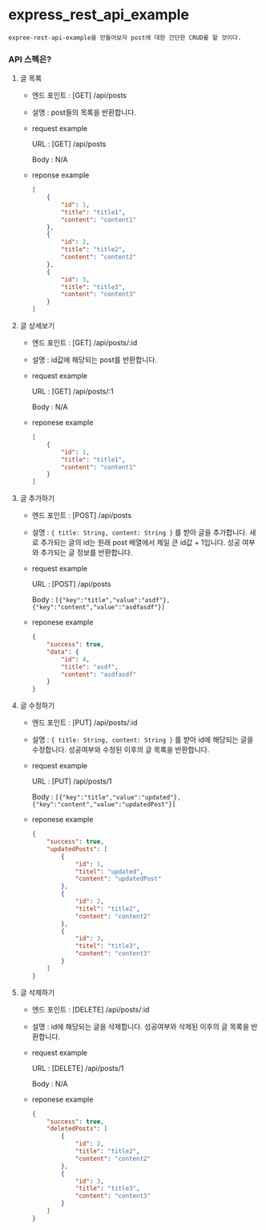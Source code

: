 # express_rest_api_example

`expree-rest-api-example을 만들어보자 post에 대한 간단한 CRUD를 할 것이다.` 

### API 스펙은?

1. 글 목록 
    - 엔드 포인트 : [GET] /api/posts
    - 설명 : post들의 목록을 반환합니다.
    - request example
        
        URL : [GET] /api/posts
        
        Body : N/A
        
    - reponse example
        
        ```json
        [
            {
                "id": 1,
                "title": "title1",
                "content": "content1"
            },
            {
                "id": 2,
                "title": "title2",
                "content": "content2"
            },
            {
                "id": 3,
                "title": "title3",
                "content": "content3"
            }
        ]
        ```
        
2. 글 상세보기
    - 엔드 포인트 : [GET] /api/posts/:id
    - 설명 : id값에 해당되는 post를 반환합니다.
    - request example
        
        URL : [GET] /api/posts/:1
        
        Body : N/A
        
    - reponese example
        
        ```json
        [
            {
                "id": 1,
                "title": "title1",
                "content": "content1"
            }
        ]
        ```
        
3. 글 추가하기
    - 엔드 포인트 : [POST] /api/posts
    - 설명 : `{ title: String, content: String }` 를 받아 글을 추가합니다. 새로 추가되는 글의 id는 원래 post 배열에서 제일 큰 id값 + 1입니다. 성공 여부와 추가되는 글 정보를 반환합니다.
    - request example
        
        URL : [POST] /api/posts
        
        Body : `[{"key":"title","value":"asdf"}, {"key":"content","value":"asdfasdf"}]`
        
    - reponese example
        
        ```json
        {
            "success": true,
            "data": {
                "id": 4,
                "title": "asdf",
                "content": "asdfasdf"
            }
        }
        ```
        
4. 글 수정하기
    - 엔드 포인트 : [PUT] /api/posts/:id
    - 설명 : `{ title: String, content: String }` 를 받아 id에 해당되는 글을 수정합니다. 성공여부와 수정된 이후의 글 목록을 반환합니다.
    - request example
        
        URL : [PUT] /api/posts/1
        
        Body : `[{"key":"title","value":"updated"}, {"key":"content","value":"updatedPost"}]`
        
    - reponese example
        
        ```json
        {
            "success": true,
            "updatedPosts": [
                {
                    "id": 1,
                    "titel": "updated",
                    "content": "updatedPost"
                },
                {
                    "id": 2,
                    "titel": "title2",
                    "content": "content2"
                },
                {
                    "id": 3,
                    "titel": "title3",
                    "content": "content3"
                }
            ]
        }
        ```
        
5. 글 삭제하기
    - 엔드 포인트 : [DELETE] /api/posts/:id
    - 설명 : id에 해당되는 글을 삭제합니다. 성공여부와 삭제된 이후의 글 목록을 반환합니다.
    - request example
        
        URL : [DELETE] /api/posts/1
        
        Body : N/A
        
    - reponese example

        ```json
        {
            "success": true,
            "deletedPosts": [
                {
                    "id": 2,
                    "title": "title2",
                    "content": "content2"
                },
                {
                    "id": 3,
                    "title": "title3",
                    "content": "content3"
                }
            ]
        }
        ```
        